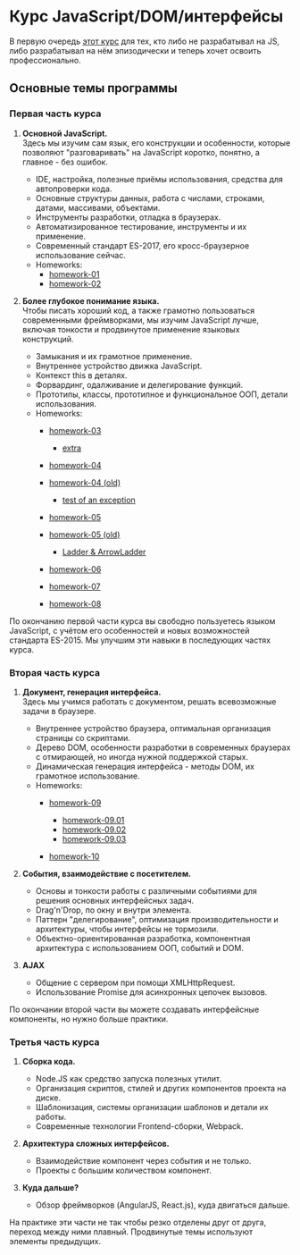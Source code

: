 # Курс JavaScript/DOM/интерфейсы
В первую очередь [этот курс](https://learn.javascript.ru/courses/js) для тех, кто либо не разрабатывал на JS, либо разрабатывал на нём эпизодически и теперь хочет освоить профессионально.

## Основные темы программы


### Первая часть курса

1. **Основной JavaScript.**
\
Здесь мы изучим сам язык, его конструкции и особенности, которые позволяют "разговаривать" на JavaScript коротко, понятно, а главное - без ошибок.

    - IDE, настройка, полезные приёмы использования, средства для автопроверки кода.
    - Основные структуры данных, работа с числами, строками, датами, массивами, объектами.
    - Инструменты разработки, отладка в браузерах.
    - Автоматизированное тестирование, инструменты и их применение.
    - Современный стандарт ES-2017, его кросс-браузерное использование сейчас.
    - Homeworks:
        - [homework-01](http://plnkr.co/edit/jUtyX2oZzH2L2fd2Pu1a?p=preview)
        - [homework-02](http://plnkr.co/edit/tUK3pcPQXtBzH5RqgyYC?p=preview)

2. **Более глубокое понимание языка.**
\
Чтобы писать хороший код, а также грамотно пользоваться современными фреймворками, мы изучим JavaScript лучше, включая тонкости и продвинутое применение языковых конструкций.

    - Замыкания и их грамотное применение.
    - Внутреннее устройство движка JavaScript.
    - Контекст this в деталях.
    - Форвардинг, одалживание и делегирование функций.
    - Прототипы, классы, прототипное и функциональное ООП, детали использования.
    - Homeworks:
        - [homework-03](http://plnkr.co/edit/SdVw97fpScEU5uNB5LPM?p=preview)
            - [extra](http://plnkr.co/edit/esNdzf4IUs7bdakfQnn9?p=preview)
            
        - [homework-04](http://plnkr.co/edit/UeUrRx9tsJ47MhME1UED?p=preview)
        
        - [homework-04 (old)](http://plnkr.co/edit/jtqzlylHCi0oFHeVpO99?p=preview)
            - [test of an exception](http://plnkr.co/edit/ptSoFFDS6vD3DVYCViNL?p=preview)
            
        - [homework-05](http://plnkr.co/edit/ccXsuKZqxtfT3sPGP6nr?p=preview)
        
        - [homework-05 (old)](http://plnkr.co/edit/5XwlxkoOQu2I0TTUP5pK?p=preview)
            - [Ladder & ArrowLadder](http://plnkr.co/edit/SR8sjGwJmuJ3f8ODk6eP?p=preview)
            
        - [homework-06](http://plnkr.co/edit/ElzDCxBcpjbnBbFz2uk4?p=preview)
        - [homework-07](http://plnkr.co/edit/0E7RGWxM9uhJsmxaQgOI?p=preview)
        - [homework-08](http://plnkr.co/edit/e7nV5hLRcUYF4ftq352A?p=preview)            


По окончанию первой части курса вы свободно пользуетесь языком JavaScript, с учётом его особенностей и новых возможностей стандарта ES-2015. Мы улучшим эти навыки в последующих частях курса.


### Вторая часть курса

1. **Документ, генерация интерфейса.**
\
Здесь мы учимся работать с документом, решать всевозможные задачи в браузере.

    - Внутреннее устройство браузера, оптимальная организация страницы со скриптами.
    - Дерево DOM, особенности разработки в современных браузерах с отмирающей, но иногда нужной поддержкой старых.
    - Динамическая генерация интерфейса - методы DOM, их грамотное использование.
    - Homeworks:
        - [homework-09](https://learn.javascript.ru/css-selectors#tasks)
            - [homework-09.01](http://plnkr.co/edit/OygONdvK7QqeOBVpyTYW?p=preview)
            - [homework-09.02](http://plnkr.co/edit/QuYJeOJJIHoanfeGnRn8?p=preview)
            - [homework-09.03](http://plnkr.co/edit/Rh6qH0X6RTKgnpWjBfFD?p=preview)
            
        - [homework-10](http://plnkr.co/edit/K3Iq4pbbnSS8F5Irufr8?p=preview)

2. **События, взаимодействие с посетителем.**
    - Основы и тонкости работы с различными событиями для решения основных интерфейсных задач.
    - Drag'n'Drop, по окну и внутри элемента.
    - Паттерн "делегирование", оптимизация производительности и архитектуры, чтобы интерфейсы не тормозили.
    - Объектно-ориентированная разработка, компонентная архитектура с использованием ООП, событий и DOM.

3. **AJAX**
    - Общение с сервером при помощи XMLHttpRequest.
    - Использование Promise для асинхронных цепочек вызовов.


По окончании второй части вы можете создавать интерфейсные компоненты, но нужно больше практики.


### Третья часть курса

1. **Сборка кода.**
    - Node.JS как средство запуска полезных утилит.
    - Организация скриптов, стилей и других компонентов проекта на диске.
    - Шаблонизация, системы организации шаблонов и детали их работы.
    - Современные технологии Frontend-сборки, Webpack.

2. **Архитектура сложных интерфейсов.**
    - Взаимодействие компонент через события и не только.
    - Проекты с большим количеством компонент.

3. **Куда дальше?**
    - Обзор фреймворков (AngularJS, React.js), куда двигаться дальше.


На практике эти части не так чтобы резко отделены друг от друга, переход между ними плавный. Продвинутые темы используют элементы предыдущих.

